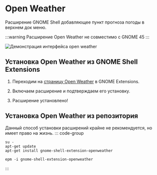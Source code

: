 # Open Weather
Расширение GNOME Shell добавляющее пункт прогноза погоды в верхнем док меню.

:::warning
Расширение Open Weather не совместимо с GNOME 45 
:::

![Демонстрация интерфейса open weather](/openweather/openweather.png)

## Установка Open Weather из GNOME Shell Extensions <Badge type="info" text="GNOME Shell Extensions" />

1. Переходим на [страницу Open Weather](https://extensions.gnome.org/extension/750/openweather/) в GNOME Extensions.

2. Включаем расширение и подтверждаем его установку.

3. Расширение установлено!

## Установка Open Weather из репозитория <Badge type="warning" text="sisyphus" />

Данный способ установки расширений крайне не рекомендуется, но имеет право на жизнь.
::: code-group
```shell[apt-get]
su -
apt-get update
apt-get install gnome-shell-extension-openweather
```
```shell[epm]
epm -i gnome-shell-extension-openweather
```
:::